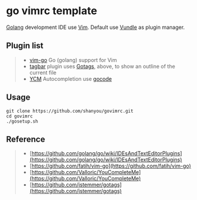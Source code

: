 go vimrc template
=================
[Golang](https://github.com/golang/go) development IDE use [Vim](http://www.vim.org/). Default use [Vundle](https://github.com/gmarik/Vundle.vim) as plugin manager.
## Plugin list
>* [vim-go](https://github.com/fatih/vim-go) Go (golang) support for Vim
>* [tagbar](https://github.com/majutsushi/tagbar) plugin uses [Gotags](https://github.com/jstemmer/gotags), above, to show an outline of the current file
>* [YCM](https://github.com/Valloric/YouCompleteMe) Autocompletion use [gocode](https://github.com/nsf/gocode)

## Usage
```shell
git clone https://github.com/shanyou/govimrc.git
cd govimrc
./gosetup.sh
```
## Reference
>* [https://github.com/golang/go/wiki/IDEsAndTextEditorPlugins](https://github.com/golang/go/wiki/IDEsAndTextEditorPlugins)
>* [https://github.com/fatih/vim-go](https://github.com/fatih/vim-go)
>* [https://github.com/Valloric/YouCompleteMe](https://github.com/Valloric/YouCompleteMe)
>* [https://github.com/jstemmer/gotags](https://github.com/jstemmer/gotags)
